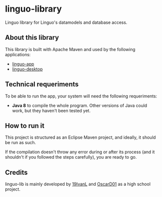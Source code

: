 # linguo-library

Linguo library for Linguo's datamodels and database access.


## About this library

This library is built with Apache Maven and used by the following applications:

* [linguo-app](https://github.com/19IvanL/linguo-app)
* [linguo-desktop](https://github.com/19IvanL/linguo-app)


## Technical requeriments

To be able to run the app, your system will need the following requeriments:

* **Java 8** to compile the whole program. Other versions of Java could work, but they haven't been tested yet.


## How to run it

This project is structured as an Eclipse Maven project, and ideally, it should be run as such.

If the compilation doesn't throw any error during or after its process (and it shouldn't if you followed the steps carefully), you are ready to go.


## Credits

linguo-lib is mainly developed by [19IvanL](https://github.com/19IvanL) and [OscarD01](https://github.com/OscarD01) as a high school project. 